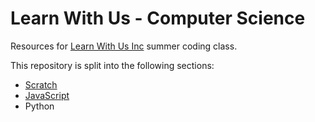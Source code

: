 # __Learn With Us - Computer Science__

Resources for [Learn With Us Inc](http://learn-with-us.com) summer coding class.

This repository is split into the following sections:
* [Scratch](Scratch/README.md)
* [JavaScript](JavaScript/README.md)
* Python